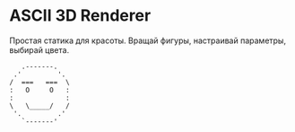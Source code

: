 # ASCII 3D Renderer
Простая статика для красоты. Вращай фигуры, настраивай параметры, выбирай цвета.                               
                                                                               
```                                                                              
   .-------.
 .'         '.
/  ===   ===  \
:   O     O   :
:             :
\   \_____/   /
 '.         .'
   `-------'
```